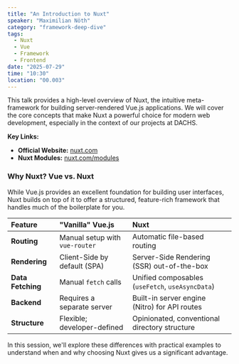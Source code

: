 ```yaml
---
title: "An Introduction to Nuxt"
speaker: "Maximilian Nöth"
category: "framework-deep-dive"
tags:
  - Nuxt
  - Vue
  - Framework
  - Frontend
date: "2025-07-29"
time: "10:30"
location: "00.003"
---
```


This talk provides a high-level overview of Nuxt, the intuitive meta-framework for building server-rendered Vue.js applications. 
We will cover the core concepts that make Nuxt a powerful choice for modern web development, especially in the context of our projects at DACHS.

**Key Links:**
- **Official Website:** [nuxt.com](https://nuxt.com/)
- **Nuxt Modules:** [nuxt.com/modules](https://nuxt.com/modules)

### Why Nuxt? Vue vs. Nuxt

While Vue.js provides an excellent foundation for building user interfaces, Nuxt builds on top of it to offer a structured, feature-rich framework that handles much of the boilerplate for you.

| Feature | "Vanilla" Vue.js | Nuxt |
| :--- | :--- | :--- |
| **Routing** | Manual setup with `vue-router` | Automatic file-based routing |
| **Rendering** | Client-Side by default (SPA) | Server-Side Rendering (SSR) out-of-the-box |
| **Data Fetching**| Manual `fetch` calls | Unified composables (`useFetch`, `useAsyncData`) |
| **Backend** | Requires a separate server | Built-in server engine (Nitro) for API routes |
| **Structure** | Flexible; developer-defined | Opinionated, conventional directory structure |

In this session, we'll explore these differences with practical examples to understand when and why choosing Nuxt gives us a significant advantage.
